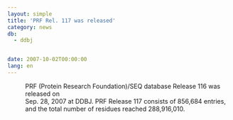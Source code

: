 ```yaml
---
layout: simple
title: 'PRF Rel. 117 was released'
category: news
db:
  - ddbj


date: 2007-10-02T00:00:00
lang: en
---
```


<dd>PRF (Protein Research Foundation)/SEQ database Release 116 was released on<br> Sep. 28, 2007 at DDBJ. PRF Release 117 consists of 856,684 entries,<br> and the total number of residues reached 288,916,010.</dd>
